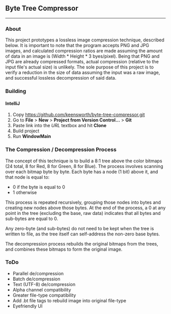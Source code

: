 ## Byte Tree Compressor

---

### About

This project prototypes a lossless image compression technique, described below. It is important to note that the program accepts PNG and JPG images, and calculated compression ratios are made assuming the amount of data in an image is (Width * Height * 3 byes/pixel). Being that PNG and JPG are already compressed formats, actual compression (relative to the input file's actual size) is unlikely. The sole purpose of this project is to verify a reduction in the size of data assuming the input was a raw image, and successful lossless decompression of said data.

### Building

#### IntelliJ

1. Copy https://github.com/keensworth/byte-tree-compressor.git 
2. Go to **File** > **New** > **Project from Version Control...** > **Git**
3. Paste link into the *URL* textbox and hit **Clone**
4. Build project
5. Run **WindowMain**


### The Compression / Decompression Process

The concept of this technique is to build a 8:1 tree above the color bitmaps (24 total, 8 for Red, 8 for Green, 8 for Blue). 
The process involves scanning over each bitmap byte by byte. Each byte has a node (1 bit) above it, and that node is equal to:

- 0 if the byte is equal to 0
- 1 otherwise

This process is repeated recursively, grouping those nodes into bytes and creating new nodes above those bytes. 
At the end of the process, a 0 at any point in the tree (excluding the base, raw data) indicates that all bytes and sub-bytes are equal to 0.

Any zero-byte (and sub-bytes) do not need to be kept when the tree is written to file, as the tree itself can self-address the non-zero base bytes.

The decompression process rebuilds the original bitmaps from the trees, and combines these bitmaps to form the original image.


### ToDo
- Parallel de/compression
- Batch de/compression
- Text (UTF-8) de/compression
- Alpha channel compatibility
- Greater file-type compatibility
- Add .bt file tags to rebuild image into original file-type
- Eyefriendly UI
